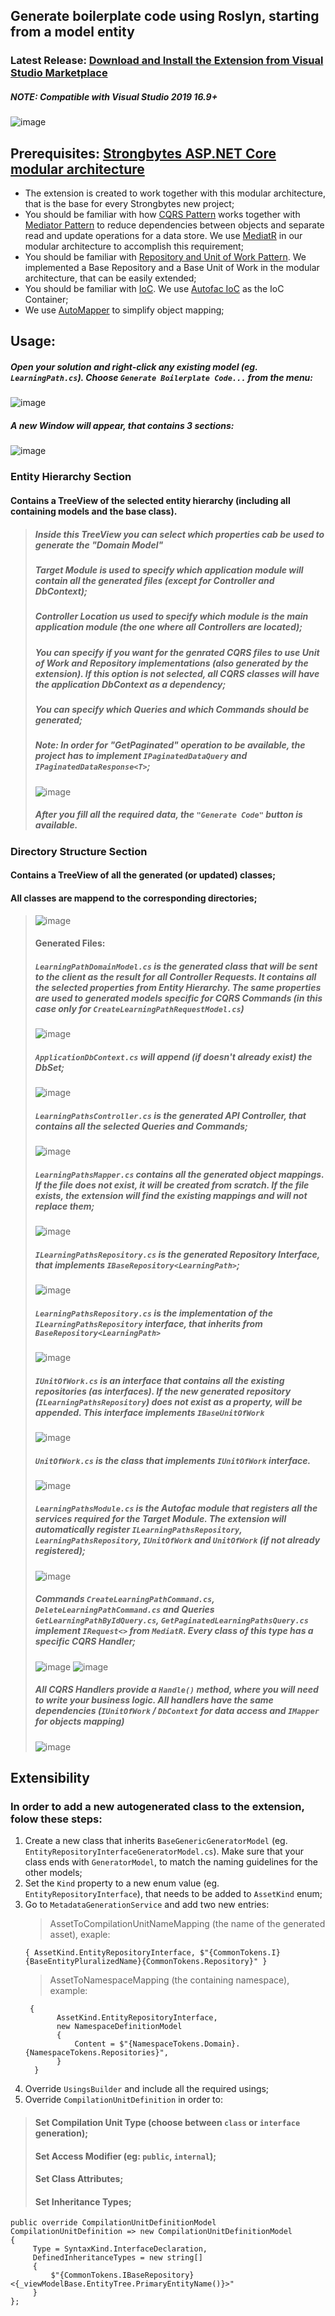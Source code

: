## Generate boilerplate code using Roslyn, starting from a model entity

### Latest Release: [Download and Install the Extension from Visual Studio Marketplace](https://marketplace.visualstudio.com/items?itemName=Strongbytes.boilerplate-code-generator)
##### NOTE: Compatible with Visual Studio 2019 16.9+
![image](https://user-images.githubusercontent.com/2210051/123601678-a08b1080-d800-11eb-9794-e81e31fc0462.png)


## Prerequisites: [Strongbytes ASP.NET Core modular architecture](https://github.com/Strongbytes/Knowledge-Spread)
* The extension is created to work together with this modular architecture, that is the base for every Strongbytes new project;
* You should be familiar with how [CQRS Pattern](https://martinfowler.com/bliki/CQRS.html) works together with [Mediator Pattern](https://refactoring.guru/design-patterns/mediator) to reduce dependencies between objects and separate read and update operations for a data store. We use [MediatR](https://github.com/jbogard/MediatR) in our modular architecture to accomplish this requirement;
* You should be familiar with [Repository and Unit of Work Pattern](https://www.programmingwithwolfgang.com/repository-and-unit-of-work-pattern/). We implemented a Base Repository and a Base Unit of Work in the modular architecture, that can be easily extended;
* You should be familiar with [IoC](https://en.wikipedia.org/wiki/Inversion_of_control). We use [Autofac IoC](https://github.com/autofac/Autofac) as the IoC Container;
* We use [AutoMapper](https://github.com/AutoMapper/AutoMapper) to simplify object mapping;

## Usage:
##### Open your solution and right-click any existing model (eg. `LearningPath.cs`). Choose `Generate Boilerplate Code...` from the menu:
![image](https://user-images.githubusercontent.com/2210051/123590754-be05ad80-d7f3-11eb-80a7-d2be1b5a7097.png)
##### A new Window will appear, that contains 3 sections:
![image](https://user-images.githubusercontent.com/2210051/123591067-353b4180-d7f4-11eb-9821-e2534479fe8d.png)

### Entity Hierarchy Section
#### Contains a TreeView of the selected entity hierarchy (including all containing models and the base class). 
> ##### Inside this TreeView you can select which properties cab be used to generate the *"Domain Model"*
> ##### *Target Module* is used to specify which application module will contain all the generated files (except for Controller and DbContext);
> ##### *Controller Location* us used to specify which module is the main application module (the one where all Controllers are located);
> ##### You can specify if you want for the genrated CQRS files to use Unit of Work and Repository implementations (also generated by the extension). If this option is not selected, all CQRS classes will have the application DbContext as a dependency;
> ##### You can specify which Queries and which Commands should be generated;
> ##### Note: In order for "GetPaginated" operation to be available, the project has to implement `IPaginatedDataQuery` and `IPaginatedDataResponse<T>`;
> ![image](https://user-images.githubusercontent.com/2210051/123592068-6ff1a980-d7f5-11eb-8762-053f4cc76cd6.png)
> ##### After you fill all the required data, the `"Generate Code"` button is available.

### Directory Structure Section
#### Contains a TreeView of all the generated (or updated) classes;
#### All classes are mappend to the corresponding directories;
> ![image](https://user-images.githubusercontent.com/2210051/123592556-06be6600-d7f6-11eb-898a-281b857b33f6.png)
>
>
> #### Generated Files:
> ##### `LearningPathDomainModel.cs` is the generated class that will be sent to the client as the result for all Controller Requests. It contains all the selected properties from Entity Hierarchy. The same properties are used to generated models specific for CQRS Commands (in this case only for `CreateLearningPathRequestModel.cs`)
> ![image](https://user-images.githubusercontent.com/2210051/123593077-c57a8600-d7f6-11eb-9deb-e7232a558474.png)
>
> ##### `ApplicationDbContext.cs` will append (if doesn't already exist) the DbSet;
> ![image](https://user-images.githubusercontent.com/2210051/123594003-d1b31300-d7f7-11eb-9182-5371747d28f1.png)
> 
> ##### `LearningPathsController.cs` is the generated API Controller, that contains all the selected Queries and Commands;
> ![image](https://user-images.githubusercontent.com/2210051/123594120-feffc100-d7f7-11eb-9659-ea5ba07fe920.png)
>
> ##### `LearningPathsMapper.cs` contains all the generated object mappings. If the file does not exist, it will be created from scratch. If the file exists, the extension will find the existing mappings and will not replace them;
> ![image](https://user-images.githubusercontent.com/2210051/123594302-366e6d80-d7f8-11eb-9235-399c84bbf114.png)
>
> ##### `ILearningPathsRepository.cs` is the generated Repository Interface, that implements `IBaseRepository<LearningPath>`;
> ![image](https://user-images.githubusercontent.com/2210051/123594529-7d5c6300-d7f8-11eb-8e1f-1998f31d627a.png)
>
> ##### `LearningPathsRepository.cs` is the implementation of the `ILearningPathsRepository` interface, that inherits from `BaseRepository<LearningPath>`
> ![image](https://user-images.githubusercontent.com/2210051/123594846-daf0af80-d7f8-11eb-91e4-0081418f0c1d.png)
>
> ##### `IUnitOfWork.cs` is an interface that contains all the existing repositories (as interfaces). If the new generated repository (`ILearningPathsRepository`) does not exist as a property, will be appended. This interface implements `IBaseUnitOfWork`
> ![image](https://user-images.githubusercontent.com/2210051/123595013-125f5c00-d7f9-11eb-89d6-a8720e3f2085.png)
>
> ##### `UnitOfWork.cs` is the class that implements `IUnitOfWork` interface. 
> ![image](https://user-images.githubusercontent.com/2210051/123595182-46d31800-d7f9-11eb-9b25-d5401c00718e.png)
>
> ##### `LearningPathsModule.cs` is the Autofac module that registers all the services required for the *Target Module*. The extension will automatically register `ILearningPathsRepository`, `LearningPathsRepository`, `IUnitOfWork` and `UnitOfWork` (if not already registered);
> ![image](https://user-images.githubusercontent.com/2210051/123595477-9f0a1a00-d7f9-11eb-8328-8fa33ed20fb3.png)
> 
> ##### Commands `CreateLearningPathCommand.cs`, `DeleteLearningPathCommand.cs` and Queries `GetLearningPathByIdQuery.cs`, `GetPaginatedLearningPathsQuery.cs` implement `IRequest<>` from `MediatR`. Every class of this type has a specific CQRS Handler;
> ![image](https://user-images.githubusercontent.com/2210051/123596816-4dfb2580-d7fb-11eb-9277-7ec6dd22eaab.png)
> ![image](https://user-images.githubusercontent.com/2210051/123596853-55223380-d7fb-11eb-9b64-1337b26ebb76.png)
> 
> ##### All CQRS Handlers provide a `Handle()` method, where you will need to write your business logic. All handlers have the same dependencies (`IUnitOfWork` / `DbContext` for data access and `IMapper` for objects mapping)
> ![image](https://user-images.githubusercontent.com/2210051/123596925-68cd9a00-d7fb-11eb-9599-e22d85f5594f.png)

## Extensibility
### In order to add a new autogenerated class to the extension, folow these steps:
1. Create a new class that inherits `BaseGenericGeneratorModel` (eg. `EntityRepositoryInterfaceGeneratorModel.cs`). Make sure that your class ends with `GeneratorModel`, to match the naming guidelines for the other models;
2. Set the `Kind` property to a new enum value (eg. `EntityRepositoryInterface`), that needs to be added to `AssetKind` enum;
3. Go to `MetadataGenerationService` and add two new entries:
    > AssetToCompilationUnitNameMapping (the name of the generated asset), exaple:
    ```
    { AssetKind.EntityRepositoryInterface, $"{CommonTokens.I}{BaseEntityPluralizedName}{CommonTokens.Repository}" }
    ```
    >
    > AssetToNamespaceMapping (the containing namespace), example:
    ```
     {
           AssetKind.EntityRepositoryInterface,
           new NamespaceDefinitionModel
           {
               Content = $"{NamespaceTokens.Domain}.{NamespaceTokens.Repositories}",
           }
      }
      ```
4. Override `UsingsBuilder` and include all the required usings;
5. Override `CompilationUnitDefinition` in order to:
> #### Set Compilation Unit Type (choose between `class` or `interface` generation);
> #### Set Access Modifier (eg: `public`, `internal`);
> #### Set Class Attributes;
> #### Set Inheritance Types;
```
public override CompilationUnitDefinitionModel CompilationUnitDefinition => new CompilationUnitDefinitionModel
{
     Type = SyntaxKind.InterfaceDeclaration,
     DefinedInheritanceTypes = new string[]
     {
         $"{CommonTokens.IBaseRepository}<{_viewModelBase.EntityTree.PrimaryEntityName()}>"
     }
};
```


